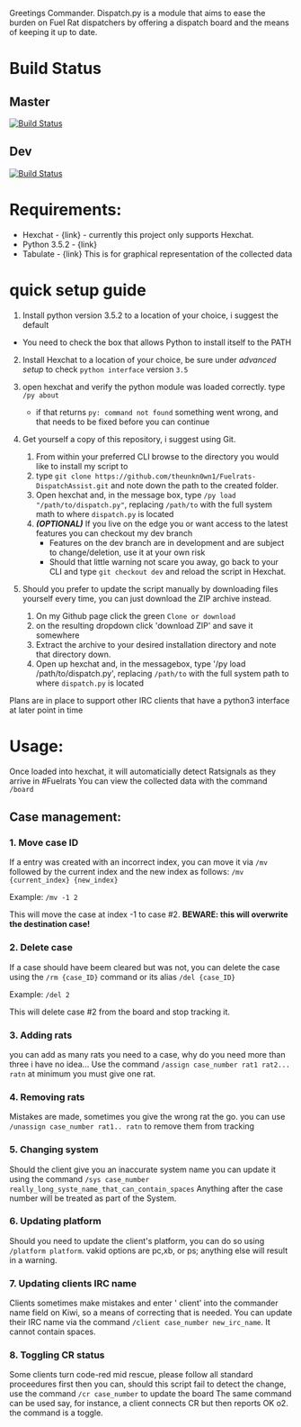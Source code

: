 Greetings Commander. Dispatch.py is a module that aims to ease the burden on Fuel Rat dispatchers by offering a dispatch board and the means of keeping it up to date.
# Build Status
## Master
[![Build Status](https://travis-ci.org/theunkn0wn1/Fuelrats-DispatchAssist.svg?branch=master)](https://travis-ci.org/theunkn0wn1/Fuelrats-DispatchAssist)
## Dev
[![Build Status](https://travis-ci.org/theunkn0wn1/Fuelrats-DispatchAssist.svg?branch=dev)](https://travis-ci.org/theunkn0wn1/Fuelrats-DispatchAssist)
# Requirements:
* Hexchat - {link} - currently this project only supports Hexchat. 
* Python 3.5.2 - {link}
* Tabulate - {link} This is for graphical representation of the collected data
# quick setup guide
1. Install python version 3.5.2 to a location of your choice, i suggest the default
 - You need to check the box that allows Python to install itself to the PATH
2. Install Hexchat to a location of your choice, be sure under _advanced setup_ to check `python interface` version `3.5`
3. open hexchat and verify the python module was loaded correctly. type `/py about`
    - if that returns `py: command not found` something went wrong, and that needs to be fixed before you can continue
4. Get yourself a copy of this repository, i suggest using Git.
    1. From within your preferred CLI browse to the directory you would like to install my script to
    2. type `git clone https://github.com/theunkn0wn1/Fuelrats-DispatchAssist.git` and note down the path to the created folder.
    3. Open hexchat and, in the message box, type `/py load "/path/to/dispatch.py"`, replacing `/path/to` with the full system math to where `dispatch.py` is located
    4. **_(OPTIONAL)_** If you live on the edge you or want access to the latest features you can checkout my dev branch
        - Features on the dev branch are in development and are subject to change/deletion, use it at your own risk
        - Should that little warning not scare you away, go back to your CLI and type `git checkout dev` and reload the script in Hexchat.

5. Should you prefer to update the script manually by downloading files yourself every time, you can just download the ZIP archive instead.
    1. On my Github page click the green `Clone or download`
    2. on the resulting dropdown click 'download ZIP' and save it somewhere
    3. Extract the archive to your desired installation directory and note that directory down.
    4. Open up hexchat and, in the messagebox, type '/py load /path/to/dispatch.py', replacing `/path/to` with the full system path to where `dispatch.py` is located

Plans are in place to support other IRC clients that have a python3 interface at later point in time
# Usage:
Once loaded into hexchat, it will automaticially detect Ratsignals as they arrive in #Fuelrats
You can view the collected data with the command `/board`
## Case management:
### 1. Move case ID
If a entry was created with an incorrect index, you can move it via `/mv` followed by the current index and the new index as follows:
`/mv {current_index} {new_index}`

Example:
`/mv -1 2`  

This will move the case at index -1 to case #2. 
**BEWARE: this will overwrite the destination case!**

### 2. Delete case
If a case should have beem cleared but was not, you can delete the case using the `/rm {case_ID}` command or its alias `/del {case_ID}`

Example:
`/del 2` 

This will delete case #2 from the board and stop tracking it.
### 3. Adding rats
you can add as many rats you need to a case, why do you need more than three i have no idea...
Use the command `/assign case_number rat1 rat2... ratn` at minimum you must give one rat.

### 4. Removing rats
Mistakes are made, sometimes you give the wrong rat the go. you can use `/unassign case_number rat1.. ratn` to remove them from tracking
### 5. Changing system
Should the client give you an inaccurate system name you can update it using the command `/sys case_number really_long_syste_name_that_can_contain_spaces`
Anything after the case number will be treated as part of the System.

### 6. Updating platform
Should you need to update the client's platform, you can do so using `/platform platform`. vakid options are pc,xb, or ps; anything else will result in a warning.

### 7. Updating clients IRC name
Clients sometimes make mistakes and enter ' client' into the commander name field on Kiwi, so a means of correcting that is needed.
You can update their IRC name via the command `/client case_number new_irc_name`. It cannot contain spaces.
### 8. Toggling CR status
Some clients turn code-red mid rescue, please follow all standard proceedures first then you can, should this script fail to detect the change, use the command `/cr case_number` to update the board
The same command can be used say, for instance, a client connects CR but then reports OK o2. the command is a toggle.
